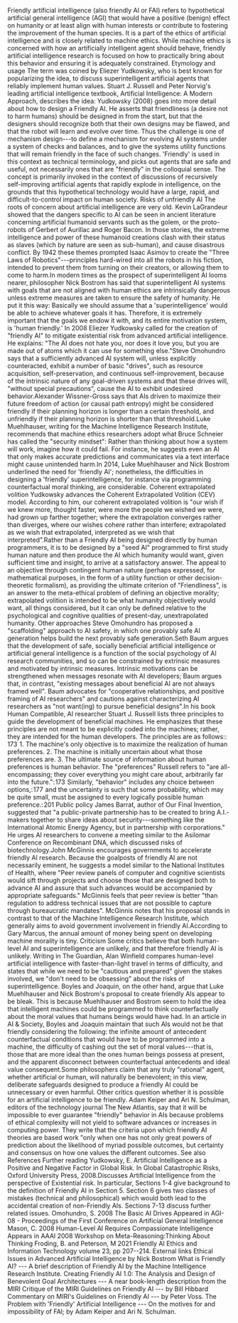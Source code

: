 Friendly artificial intelligence (also friendly AI or FAI) refers to
hypothetical artificial general intelligence (AGI) that would have a
positive (benign) effect on humanity or at least align with human
interests or contribute to fostering the improvement of the human
species. It is a part of the ethics of artificial intelligence and is
closely related to machine ethics. While machine ethics is concerned
with how an artificially intelligent agent should behave, friendly
artificial intelligence research is focused on how to practically bring
about this behavior and ensuring it is adequately constrained. Etymology
and usage The term was coined by Eliezer Yudkowsky, who is best known
for popularizing the idea, to discuss superintelligent artificial agents
that reliably implement human values. Stuart J. Russell and Peter
Norvig\'s leading artificial intelligence textbook, Artificial
Intelligence: A Modern Approach, describes the idea: Yudkowsky (2008)
goes into more detail about how to design a Friendly AI. He asserts that
friendliness (a desire not to harm humans) should be designed in from
the start, but that the designers should recognize both that their own
designs may be flawed, and that the robot will learn and evolve over
time. Thus the challenge is one of mechanism design---to define a
mechanism for evolving AI systems under a system of checks and balances,
and to give the systems utility functions that will remain friendly in
the face of such changes. \'Friendly\' is used in this context as
technical terminology, and picks out agents that are safe and useful,
not necessarily ones that are \"friendly\" in the colloquial sense. The
concept is primarily invoked in the context of discussions of
recursively self-improving artificial agents that rapidly explode in
intelligence, on the grounds that this hypothetical technology would
have a large, rapid, and difficult-to-control impact on human society.
Risks of unfriendly AI The roots of concern about artificial
intelligence are very old. Kevin LaGrandeur showed that the dangers
specific to AI can be seen in ancient literature concerning artificial
humanoid servants such as the golem, or the proto-robots of Gerbert of
Aurillac and Roger Bacon. In those stories, the extreme intelligence and
power of these humanoid creations clash with their status as slaves
(which by nature are seen as sub-human), and cause disastrous conflict.
By 1942 these themes prompted Isaac Asimov to create the \"Three Laws of
Robotics\"---principles hard-wired into all the robots in his fiction,
intended to prevent them from turning on their creators, or allowing
them to come to harm.In modern times as the prospect of superintelligent
AI looms nearer, philosopher Nick Bostrom has said that superintelligent
AI systems with goals that are not aligned with human ethics are
intrinsically dangerous unless extreme measures are taken to ensure the
safety of humanity. He put it this way: Basically we should assume that
a \'superintelligence\' would be able to achieve whatever goals it has.
Therefore, it is extremely important that the goals we endow it with,
and its entire motivation system, is \'human friendly.\' In 2008 Eliezer
Yudkowsky called for the creation of \"friendly AI\" to mitigate
existential risk from advanced artificial intelligence. He explains:
\"The AI does not hate you, nor does it love you, but you are made out
of atoms which it can use for something else.\"Steve Omohundro says that
a sufficiently advanced AI system will, unless explicitly counteracted,
exhibit a number of basic \"drives\", such as resource acquisition,
self-preservation, and continuous self-improvement, because of the
intrinsic nature of any goal-driven systems and that these drives will,
\"without special precautions\", cause the AI to exhibit undesired
behavior.Alexander Wissner-Gross says that AIs driven to maximize their
future freedom of action (or causal path entropy) might be considered
friendly if their planning horizon is longer than a certain threshold,
and unfriendly if their planning horizon is shorter than that
threshold.Luke Muehlhauser, writing for the Machine Intelligence
Research Institute, recommends that machine ethics researchers adopt
what Bruce Schneier has called the \"security mindset\": Rather than
thinking about how a system will work, imagine how it could fail. For
instance, he suggests even an AI that only makes accurate predictions
and communicates via a text interface might cause unintended harm.In
2014, Luke Muehlhauser and Nick Bostrom underlined the need for
\'friendly AI\'; nonetheless, the difficulties in designing a
\'friendly\' superintelligence, for instance via programming
counterfactual moral thinking, are considerable. Coherent extrapolated
volition Yudkowsky advances the Coherent Extrapolated Volition (CEV)
model. According to him, our coherent extrapolated volition is \"our
wish if we knew more, thought faster, were more the people we wished we
were, had grown up farther together; where the extrapolation converges
rather than diverges, where our wishes cohere rather than interfere;
extrapolated as we wish that extrapolated, interpreted as we wish that
interpreted\".Rather than a Friendly AI being designed directly by human
programmers, it is to be designed by a \"seed AI\" programmed to first
study human nature and then produce the AI which humanity would want,
given sufficient time and insight, to arrive at a satisfactory answer.
The appeal to an objective through contingent human nature (perhaps
expressed, for mathematical purposes, in the form of a utility function
or other decision-theoretic formalism), as providing the ultimate
criterion of \"Friendliness\", is an answer to the meta-ethical problem
of defining an objective morality; extrapolated volition is intended to
be what humanity objectively would want, all things considered, but it
can only be defined relative to the psychological and cognitive
qualities of present-day, unextrapolated humanity. Other approaches
Steve Omohundro has proposed a \"scaffolding\" approach to AI safety, in
which one provably safe AI generation helps build the next provably safe
generation.Seth Baum argues that the development of safe, socially
beneficial artificial intelligence or artificial general intelligence is
a function of the social psychology of AI research communities, and so
can be constrained by extrinsic measures and motivated by intrinsic
measures. Intrinsic motivations can be strengthened when messages
resonate with AI developers; Baum argues that, in contrast, \"existing
messages about beneficial AI are not always framed well\". Baum
advocates for \"cooperative relationships, and positive framing of AI
researchers\" and cautions against characterizing AI researchers as
\"not want(ing) to pursue beneficial designs\".In his book Human
Compatible, AI researcher Stuart J. Russell lists three principles to
guide the development of beneficial machines. He emphasizes that these
principles are not meant to be explicitly coded into the machines;
rather, they are intended for the human developers. The principles are
as follows:: 173  1. The machine\'s only objective is to maximize the
realization of human preferences. 2. The machine is initially uncertain
about what those preferences are. 3. The ultimate source of information
about human preferences is human behavior. The \"preferences\" Russell
refers to \"are all-encompassing; they cover everything you might care
about, arbitrarily far into the future.\": 173  Similarly, \"behavior\"
includes any choice between options,: 177  and the uncertainty is such
that some probability, which may be quite small, must be assigned to
every logically possible human preference.: 201 Public policy James
Barrat, author of Our Final Invention, suggested that \"a public-private
partnership has to be created to bring A.I.-makers together to share
ideas about security---something like the International Atomic Energy
Agency, but in partnership with corporations.\" He urges AI researchers
to convene a meeting similar to the Asilomar Conference on Recombinant
DNA, which discussed risks of biotechnology.John McGinnis encourages
governments to accelerate friendly AI research. Because the goalposts of
friendly AI are not necessarily eminent, he suggests a model similar to
the National Institutes of Health, where \"Peer review panels of
computer and cognitive scientists would sift through projects and choose
those that are designed both to advance AI and assure that such advances
would be accompanied by appropriate safeguards.\" McGinnis feels that
peer review is better \"than regulation to address technical issues that
are not possible to capture through bureaucratic mandates\". McGinnis
notes that his proposal stands in contrast to that of the Machine
Intelligence Research Institute, which generally aims to avoid
government involvement in friendly AI.According to Gary Marcus, the
annual amount of money being spent on developing machine morality is
tiny. Criticism Some critics believe that both human-level AI and
superintelligence are unlikely, and that therefore friendly AI is
unlikely. Writing in The Guardian, Alan Winfield compares human-level
artificial intelligence with faster-than-light travel in terms of
difficulty, and states that while we need to be \"cautious and
prepared\" given the stakes involved, we \"don\'t need to be obsessing\"
about the risks of superintelligence. Boyles and Joaquin, on the other
hand, argue that Luke Muehlhauser and Nick Bostrom's proposal to create
friendly AIs appear to be bleak. This is because Muehlhauser and Bostrom
seem to hold the idea that intelligent machines could be programmed to
think counterfactually about the moral values that humans beings would
have had. In an article in AI & Society, Boyles and Joaquin maintain
that such AIs would not be that friendly considering the following: the
infinite amount of antecedent counterfactual conditions that would have
to be programmed into a machine, the difficulty of cashing out the set
of moral values---that is, those that are more ideal than the ones human
beings possess at present, and the apparent disconnect between
counterfactual antecedents and ideal value consequent.Some philosophers
claim that any truly \"rational\" agent, whether artificial or human,
will naturally be benevolent; in this view, deliberate safeguards
designed to produce a friendly AI could be unnecessary or even harmful.
Other critics question whether it is possible for an artificial
intelligence to be friendly. Adam Keiper and Ari N. Schulman, editors of
the technology journal The New Atlantis, say that it will be impossible
to ever guarantee \"friendly\" behavior in AIs because problems of
ethical complexity will not yield to software advances or increases in
computing power. They write that the criteria upon which friendly AI
theories are based work \"only when one has not only great powers of
prediction about the likelihood of myriad possible outcomes, but
certainty and consensus on how one values the different outcomes. See
also References Further reading Yudkowsky, E. Artificial Intelligence as
a Positive and Negative Factor in Global Risk. In Global Catastrophic
Risks, Oxford University Press, 2008.Discusses Artificial Intelligence
from the perspective of Existential risk. In particular, Sections 1-4
give background to the definition of Friendly AI in Section 5. Section 6
gives two classes of mistakes (technical and philosophical) which would
both lead to the accidental creation of non-Friendly AIs. Sections 7-13
discuss further related issues. Omohundro, S. 2008 The Basic AI Drives
Appeared in AGI-08 - Proceedings of the First Conference on Artificial
General Intelligence Mason, C. 2008 Human-Level AI Requires
Compassionate Intelligence Appears in AAAI 2008 Workshop on
Meta-Reasoning:Thinking About Thinking Froding, B. and Peterson, M 2021
Friendly AI Ethics and Information Technology volume 23, pp 207--214.
External links Ethical Issues in Advanced Artificial Intelligence by
Nick Bostrom What is Friendly AI? --- A brief description of Friendly AI
by the Machine Intelligence Research Institute. Creating Friendly AI
1.0: The Analysis and Design of Benevolent Goal Architectures --- A near
book-length description from the MIRI Critique of the MIRI Guidelines on
Friendly AI --- by Bill Hibbard Commentary on MIRI\'s Guidelines on
Friendly AI --- by Peter Voss. The Problem with 'Friendly' Artificial
Intelligence --- On the motives for and impossibility of FAI; by Adam
Keiper and Ari N. Schulman.
